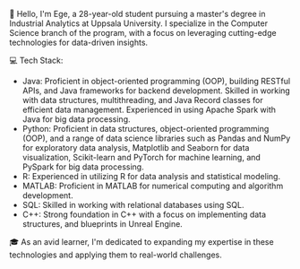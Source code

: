 👋 Hello, I'm Ege, a 28-year-old student pursuing a master's degree in Industrial Analytics at Uppsala University. I specialize in the Computer Science branch of the program, with a focus on leveraging cutting-edge technologies for data-driven insights.

💻 Tech Stack:
- Java: Proficient in object-oriented programming (OOP), building RESTful APIs, and Java frameworks for backend development. Skilled in working with data structures, multithreading, and Java Record classes for efficient data management. Experienced in using Apache Spark with Java for big data processing.
- Python: Proficient in data structures, object-oriented programming (OOP), and a range of data science libraries such as Pandas and NumPy for exploratory data analysis, Matplotlib and Seaborn for data visualization, Scikit-learn and PyTorch for machine learning, and PySpark for big data processing.
- R: Experienced in utilizing R for data analysis and statistical modeling.
- MATLAB: Proficient in MATLAB for numerical computing and algorithm development.
- SQL: Skilled in working with relational databases using SQL.
- C++: Strong foundation in C++ with a focus on implementing data structures, and blueprints in Unreal Engine.

🎓 As an avid learner, I'm dedicated to expanding my expertise in these technologies and applying them to real-world challenges.
